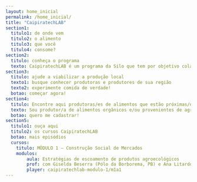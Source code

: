 ```yaml
---
layout: home_inicial
permalink: /home_inicial/
title: "CaipiratechLAB"
section1:
  titulo1: de onde vem
  titulo2: o alimento
  titulo3: que você
  titulo4: consome?
section2:
  titulo: conheça o programa
  texto: CaipiratechLAB é um programa da Silo que tem por objetivo colaborar com o fortalecimento dos sistemas alimentares garantindo assim a perenidade da produção e da distribuição de alimentos saudáveis, justos e sustentáveis.
section3:
  titulo: ajude a viabilizar a produção local
  texto1: busque conhecer produtoras e produtores de sua região
  texto2: experimente comida de verdade!
  botao: começar agora!
section4:
  titulo: Encontre aqui produtoras/es de alimentos que estão próximas/os a você!
  texto: Sou produtor/a de alimentos orgânicos e/ou provenientes de agricultura familiar da região da Serra da Mantiqueira, Serra da Bocaina, Vale do Paraíba ou Serra do Mar!
  botao: quero me cadastrar!
section5:
  titulo1: ouça aqui
  titulo2: os cursos CaipiratechLAB
  botao: mais episódios
  cursos:
    titulo: MÓDULO 1 – Construção Social de Mercados
    modulos:
        aula: Estratégias de escoamento de produtos agroecológicos
        prof: com Giselda Beserra (Pólo da Borborema, PB) e Ana Litardo (Assoc. Agroecológica de Teresópolis, RJ)
        player: caipiratechlab-modulo-1/m1a1
---
```




